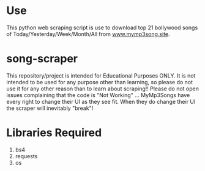 # Use
This python web scraping script is use to download top 21 bollywood songs of Today/Yesterday/Week/Month/All from www.mymp3song.site.

# song-scraper
This repository/project is intended for Educational Purposes ONLY. It is not intended to be used for any purpose other than learning, so please do not use it for any other reason than to learn about scraping!!  Please do not open issues complaining that the code is "Not Working" ...  MyMp3Songs have every right to change their UI as they see fit.  When they do change their UI the scraper will inevitably "break"!

# Libraries Required
1. bs4
2. requests
3. os
